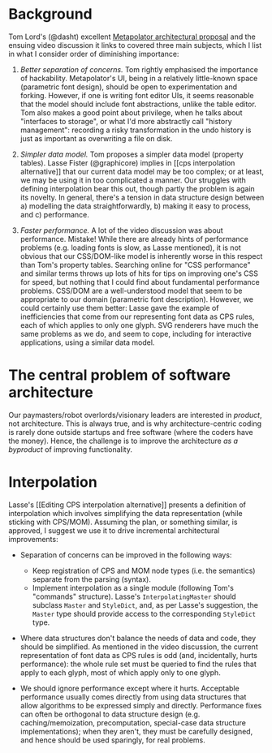 # Background

Tom Lord's (@dasht) excellent [Metapolator architectural proposal](https://github.com/metapolator/metapolator/wiki/architecture-proposal-by-dasht) and the ensuing video discussion it links to covered three main subjects, which I list in what I consider order of diminishing importance:

1. *Better separation of concerns.* Tom rightly emphasised the importance of hackability. Metapolator's UI, being in a relatively little-known space (parametric font design), should be open to experimentation and forking. However, if one is writing font editor UIs, it seems reasonable that the model should include font abstractions, unlike the table editor. Tom also makes a good point about privilege, when he talks about "interfaces to storage", or what I'd more abstractly call "history management": recording a risky transformation in the undo history is just as important as overwriting a file on disk.

2. *Simpler data model.* Tom proposes a simpler data model (property tables). Lasse Fister (@graphicore) implies in [[cps interpolation alternative]] that our current data model may be too complex; or at least, we may be using it in too complicated a manner. Our struggles with defining interpolation bear this out, though partly the problem is again its novelty. In general, there's a tension in data structure design between a) modelling the data straightforwardly, b) making it easy to process, and c) performance.

3. *Faster performance.* A lot of the video discussion was about performance. Mistake! While there are already hints of performance problems (e.g. loading fonts is slow, as Lasse mentioned), it is not obvious that our CSS/DOM-like model is inherently worse in this respect than Tom's property tables. Searching online for "CSS performance" and similar terms throws up lots of hits for tips on improving one's CSS for speed, but nothing that I could find about fundamental performance problems. CSS/DOM are a well-understood model that seem to be appropriate to our domain (parametric font description). However, we could certainly use them better: Lasse gave the example of inefficiencies that come from our representing font data as CPS rules, each of which applies to only one glyph. SVG renderers have much the same problems as we do, and seem to cope, including for interactive applications, using a similar data model.

# The central problem of software architecture

Our paymasters/robot overlords/visionary leaders are interested in _product_, not architecture. This is always true, and is why architecture-centric coding is rarely done outside startups and free software (where the coders have the money). Hence, the challenge is to improve the architecture _as a byproduct_ of improving functionality.

# Interpolation

Lasse's [[Editing CPS interpolation alternative]] presents a definition of interpolation which involves simplifying the data representation (while sticking with CPS/MOM). Assuming the plan, or something similar, is approved, I suggest we use it to drive incremental architectural improvements:

* Separation of concerns can be improved in the following ways:
  * Keep registration of CPS and MOM node types (i.e. the semantics) separate from the parsing (syntax).
  * Implement interpolation as a single module (following Tom's "commands" structure). Lasse's `InterpolatingMaster` should subclass `Master` and `StyleDict`, and, as per Lasse's suggestion, the `Master` type should provide access to the corresponding `StyleDict` type.

* Where data structures don't balance the needs of data and code, they should be simplified. As mentioned in the video discussion, the current representation of font data as CPS rules is odd (and, incidentally, hurts performance): the whole rule set must be queried to find the rules that apply to each glyph, most of which apply only to one glyph.

* We should ignore performance except where it hurts. Acceptable performance usually comes directly from using data structures that allow algorithms to be expressed simply and directly. Performance fixes can often be orthogonal to data structure design (e.g. caching/memoization, precomputation, special-case data structure implementations); when they aren't, they must be carefully designed, and hence should be used sparingly, for real problems. 
